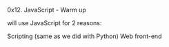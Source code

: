 0x12. JavaScript - Warm up

will use JavaScript for 2 reasons:

Scripting (same as we did with Python)
Web front-end
